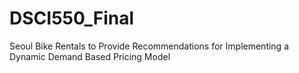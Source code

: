 # DSCI550_Final
Seoul Bike Rentals to Provide Recommendations for Implementing a Dynamic Demand Based Pricing Model
